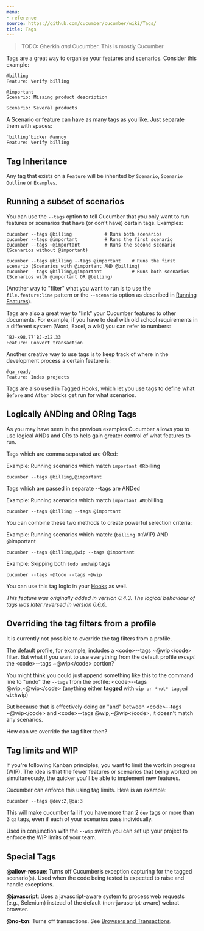 ```yaml
---
menu:
- reference 
source: https://github.com/cucumber/cucumber/wiki/Tags/
title: Tags
---
```


> TODO: Gherkin *and* Cucumber. This is mostly Cucumber

Tags are a great way to organise your features and scenarios. Consider this example:

```gherkin
@billing
Feature: Verify billing

@important
Scenario: Missing product description

Scenario: Several products
```

A Scenario or feature can have as many tags as you like. Just separate them with spaces:

```gherkin
`billing`bicker @annoy
Feature: Verify billing
```

## Tag Inheritance

Any tag that exists on a `Feature` will be inherited by `Scenario`, `Scenario Outline` or `Examples`.

## Running a subset of scenarios

You can use the `--tags` option to tell Cucumber that you only want to run features or scenarios that have (or don't have) certain tags. Examples:

```
cucumber --tags @billing            # Runs both scenarios
cucumber --tags @important          # Runs the first scenario
cucumber --tags ~@important         # Runs the second scenario (Scenarios without @important)

cucumber --tags @billing --tags @important    # Runs the first scenario (Scenarios with @important AND @billing)
cucumber --tags @billing,@important           # Runs both scenarios (Scenarios with @important OR @billing)
```

(Another way to "filter" what you want to run is to use the `file.feature:line` pattern or the `--scenario` option as described in [Running Features](/cucumber/running-features/)).

Tags are also a great way to "link" your Cucumber features to other documents. For example, if you have to deal with old school requirements in a different system (Word, Excel, a wiki) you can refer to numbers:

```gherkin
`BJ-x98.77`BJ-z12.33
Feature: Convert transaction
```

Another creative way to use tags is to keep track of where in the development process a certain feature is:

```gherkin
@qa_ready
Feature: Index projects
```

Tags are also used in Tagged [Hooks](/cucumber/hooks/), which let you use tags to define what `Before` and `After` blocks get run for what scenarios.

## Logically ANDing and ORing Tags

As you may have seen in the previous examples Cucumber allows you to use logical ANDs and ORs to help gain greater control of what features to run.

Tags which are comma separated are ORed:

Example: Running scenarios which match `important OR`billing

```
cucumber --tags @billing,@important
```

Tags which are passed in separate --tags are ANDed

Example: Running scenarios which match `important AND`billing

```
cucumber --tags @billing --tags @important
```

You can combine these two methods to create powerful selection criteria:

Example: Running scenarios which match: (`billing OR`WIP) AND @important

```
cucumber --tags @billing,@wip --tags @important
```

Example: Skipping both `todo and`wip tags

```
cucumber --tags ~@todo --tags ~@wip
```

You can use this tag logic in your [Hooks](/cucumber/hooks/) as well.

*This feature was originally added in version 0.4.3. The logical behaviour of tags was later reversed in version 0.6.0.*

## Overriding the tag filters from a profile

It is currently not possible to override the tag filters from a profile.

The default profile, for example, includes a &lt;code>--tags ~@wip&lt;/code> filter. But what if you want to use everything from the default profile *except* the &lt;code>--tags ~@wip&lt;/code> portion?

You might think you could just append something like this to the command line to "undo" the `--tags` from the profile: &lt;code>--tags @wip,~@wip&lt;/code> (anything either **tagged** with `wip or *not* tagged with`wip)

But because that is effectively doing an "and" between &lt;code>--tags ~@wip&lt;/code> and &lt;code>--tags @wip,~@wip&lt;/code>, it doesn't match any scenarios.

How can we override the tag filter then?

## Tag limits and WIP

If you're following Kanban principles, you want to limit the work in progress (WIP). The idea is that the fewer features or scenarios that being worked on simultaneously, the quicker you'll be able to implement new features.

Cucumber can enforce this using tag limits. Here is an example:

```
cucumber --tags @dev:2,@qa:3
```

This will make cucumber fail if you have more than 2 `dev` tags or more than 3 `qa` tags, even if each of your scenarios pass individually.

Used in conjunction with the `--wip` switch you can set up your project to enforce the WIP limits of your team.

## Special Tags

**@allow-rescue**: Turns off Cucumber’s exception capturing for the tagged scenario(s). Used when the code being tested is expected to raise and handle exceptions.

**@javascript**: Uses a javascript-aware system to process web requests (e.g., Selenium) instead of the default (non-javascript-aware) webrat browser.

**@no-txn**: Turns off transactions. See [Browsers and Transactions](/implementations/ruby/browsers-and-transactions/).
